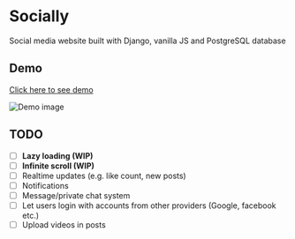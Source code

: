 
# Socially

Social media website built with Django, vanilla JS and PostgreSQL database

## Demo

[Click here to see demo](https://socially.bartoszmagiera.me/)

![Demo image](https://i.imgur.com/5GJyiyY.png)

## TODO

- [ ] **Lazy loading (WIP)**
- [ ] **Infinite scroll (WIP)**
- [ ] Realtime updates (e.g. like count, new posts)
- [ ] Notifications
- [ ] Message/private chat system
- [ ] Let users login with accounts from other providers (Google, facebook etc.)
- [ ] Upload videos in posts
